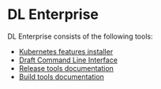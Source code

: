 # DL Enterprise

DL Enterprise consists of the following tools:
- [Kubernetes features installer](/docs/k8s-features/README.md)
- [Draft Command Line Interface](/docs/cli/README.md)
- [Release tools documentation](/docs/release/README.md)
- [Build tools documentation](/docs/build/README.md)
